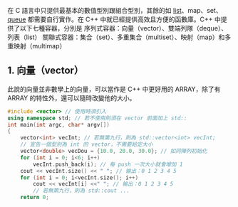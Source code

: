 在 C 語言中只提供最基本的數值型別跟組合型別，其餘的如 [list](https://github.com/JrPhy/DS-AL/tree/master/List_and_Tree)、map、set、[queue](https://github.com/JrPhy/DS-AL/tree/master/Stack_and_Queue) 都需要自行實作。在 C++ 中就已經提供高效且方便的函數庫。C++ 中提供了以下七種容器，分別是
序列式容器：向量（vector）、雙端列隊（deque）、列表（list）
關聯式容器：集合（set）、多重集合（multiset）、映射（map）和多重映射（multimap）

## 1. 向量（vector）
此說的向量並非數學上的向量，可以當作是 C++ 中更好用的 ARRAY，除了有 ARRAY 的特性外，還可以隨時改變他的大小。
```cpp
#include <vector> // 使用時須引入
using namespace std; // 若不使用則須在 vector 前面加上 std::
int main(int argc, char* argv[])
{
	vector<int> vecInt; // 若無第九行，則為 std::vector<int> vecInt;
    // 宣告一個型別為 int 的 vector，不需要給定大小
    vector<double> vecDou = {10.0, 20.0, 30.0}; // 如同陣列初始化
	for (int i = 0; i<6; i++)
		vecInt.push_back(i); // 每 push 一次大小就會增加 1
    cout << vecInt.size() << " "; // 输出：0 1 2 3 4 5
	for (int i = 0; i<vecInt.size(); i++)
		cout << vecInt[i] <<" "; // 输出：0 1 2 3 4 5
        // 若無第九行，則為 std::cout ...
	return 0;
```

